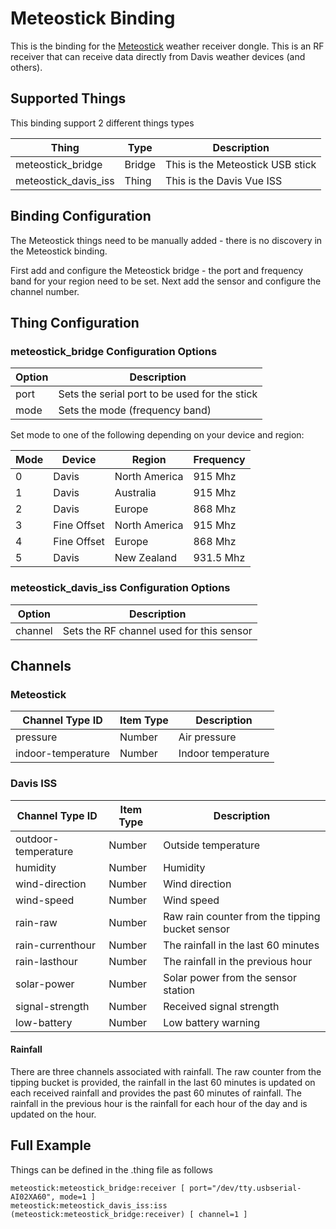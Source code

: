 # Meteostick Binding

This is the binding for the [Meteostick](http://www.smartbedded.com/wiki/index.php/Meteostick) weather receiver dongle.
This is an RF receiver that can receive data directly from Davis weather devices (and others).

## Supported Things

This binding support 2 different things types

| Thing                | Type   | Description                       |
|----------------------|--------|-----------------------------------|
| meteostick_bridge    | Bridge | This is the Meteostick USB stick  |
| meteostick_davis_iss | Thing  | This is the Davis Vue ISS         |


## Binding Configuration

The Meteostick things need to be manually added - there is no discovery in the Meteostick binding.

First add and configure the Meteostick bridge - the port and frequency band for your region need to be set.
Next add the sensor and configure the channel number.

## Thing Configuration

### meteostick_bridge Configuration Options

| Option | Description                                        |
|--------|----------------------------------------------------|
| port   | Sets the serial port to be used for the stick      |
| mode   | Sets the mode (frequency band)                     |

Set mode to one of the following depending on your device and region:

| Mode  | Device       | Region           | Frequency |
|-------|--------------|------------------|-----------|
| 0     | Davis        | North America    | 915 Mhz   |
| 1     | Davis        | Australia        | 915 Mhz   |
| 2     | Davis        | Europe           | 868 Mhz   |
| 3     | Fine Offset  | North America    | 915 Mhz   |
| 4     | Fine Offset  | Europe           | 868 Mhz   |
| 5     | Davis        | New Zealand      | 931.5 Mhz |

### meteostick_davis_iss Configuration Options

| Option  | Description                               |
|---------|-------------------------------------------|
| channel | Sets the RF channel used for this sensor  |

## Channels

### Meteostick

| Channel Type ID    | Item Type | Description        |
|--------------------|-----------|--------------------|
| pressure           | Number    | Air pressure       |
| indoor-temperature | Number    | Indoor temperature |

### Davis ISS

| Channel Type ID     | Item Type | Description                                     |
|---------------------|-----------|-------------------------------------------------|
| outdoor-temperature | Number    | Outside temperature                             |
| humidity            | Number    | Humidity                                        |
| wind-direction      | Number    | Wind direction                                  |
| wind-speed          | Number    | Wind speed                                      |
| rain-raw            | Number    | Raw rain counter from the tipping bucket sensor |
| rain-currenthour    | Number    | The rainfall in the last 60 minutes             |
| rain-lasthour       | Number    | The rainfall in the previous hour               |
| solar-power         | Number    | Solar power from the sensor station             |
| signal-strength     | Number    | Received signal strength                        |
| low-battery         | Number    | Low battery warning                             |


#### Rainfall

There are three channels associated with rainfall.
The raw counter from the tipping bucket is provided, the rainfall in the last 60 minutes is updated on each received rainfall and provides the past 60 minutes of rainfall.
The rainfall in the previous hour is the rainfall for each hour of the day and is updated on the hour.

## Full Example

Things can be defined in the .thing file as follows

```
meteostick:meteostick_bridge:receiver [ port="/dev/tty.usbserial-AI02XA60", mode=1 ]
meteostick:meteostick_davis_iss:iss (meteostick:meteostick_bridge:receiver) [ channel=1 ]
```
